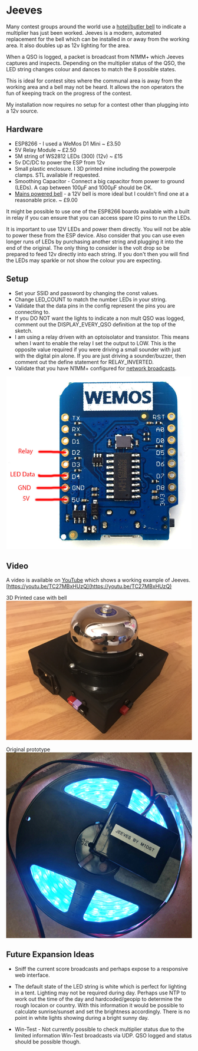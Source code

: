 Jeeves
========

Many contest groups around the world use a [hotel/butler bell](http://www.hotelroomsearch.net/im/hotels/gb/bell-hotel-19.jpg) to indicate a multiplier has just been worked.  Jeeves is a modern, automated replacement for the bell which can be installed in or away from the working area.  It also doubles up as 12v lighting for the area.

When a QSO is logged, a packet is broadcast from N1MM+ which Jeeves captures and inspects. Depending on the multiplier status of the QSO, the LED string changes colour and dances to match the 8 possible states.

This is ideal for contest sites where the communal area is away from the working area and a bell may not be heard.  It allows the non operators the fun of keeping track on the progress of the contest.

My installation now requires no setup for a contest other than plugging into a 12v source.

Hardware
--------
* ESP8266 - I used a WeMos D1 Mini ~ £3.50
* 5V Relay Module ~ £2.50
* 5M string of WS2812 LEDs (300) (12v) ~ £15
* 5v DC/DC to power the ESP from 12v
* Small plastic enclosure.  I 3D printed mine including the powerpole clamps.  STL available if requested.
* Smoothing Capacitor - Connect a big capacitor from power to ground (LEDs). A cap between 100µF and 1000µF should be OK.
* [Mains powered bell](https://www.amazon.co.uk/gp/product/B008SOJO9S) - a 12V bell is more ideal but I couldn't find one at a reasonable price. ~ £9.00

It might be possible to use one of the ESP8266 boards available with a built in relay if you can ensure that you can access spare IO pins to run the LEDs.

It is important to use 12V LEDs and power them directly.  You will not be able to power these from the ESP device.  Also consider that you can use even longer runs of LEDs by purchasing another string and plugging it into the end of the original.  The only thing to consider is the volt drop so be prepared to feed 12v directly into each string.  If you don't then you will find the LEDs may sparkle or not show the colour you are expecting.

Setup
-----
* Set your SSID and password by changing the const values.
* Change LED_COUNT to match the number LEDs in your string.
* Validate that the data pins in the config represent the pins you are connecting to.
* If you DO NOT want the lights to indicate a non mult QSO was logged, comment out the DISPLAY_EVERY_QSO definition at the top of the sketch.
* I am using a relay driven with an optoisolator and transistor.  This means when I want to enable the relay I set the output to LOW.  This is the opposite value required if you were driving a small sounder with just with the digital pin alone.  If you are just driving a sounder/buzzer, then comment out the define statement for RELAY_INVERTED.
* Validate that you have N1MM+ configured for [network broadcasts](http://n1mm.hamdocs.com/tiki-index.php?page=UDP+Broadcasts).

![Hookup Guide](Hookup.jpg)

Video
-----
A video is available on [YouTube](https://youtu.be/TC27MBxHUzQ) which shows a working example of Jeeves. [https://youtu.be/TC27MBxHUzQ](https://youtu.be/TC27MBxHUzQ)

3D Printed case with bell
![Example hardware](JeevesWithPrintedCase.jpg)

Original prototype
![Example hardware](hardware.jpg)

Future Expansion Ideas
----------------------
* Sniff the current score broadcasts and perhaps expose to a responsive web interface.

* The default state of the LED string is white which is perfect for lighting in a tent.  Lighting may not be required during day.
Perhaps use NTP to work out the time of the day and hardcoded/geopip to determine the rough locaion or country.
With this information it would be possible to calculate sunrise/sunset and set the brightness accordingly.
There is no point in white lights showing during a bright sunny day.

* Win-Test - Not currently possible to check multiplier status due to the limited information Win-Test broadcasts via UDP.
QSO logged and status should be possible though.